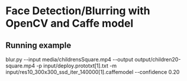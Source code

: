 # Face Detection/Blurring with OpenCV and Caffe model

## Running example
blur.py --input media/childrensSquare.mp4 --output output/children20-square.mp4 -p input/deploy.prototxt[1].txt -m input/res10_300x300_ssd_iter_140000[1].caffemodel --confidence 0.20
